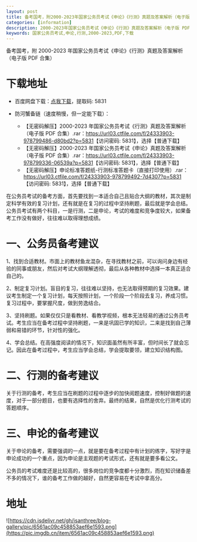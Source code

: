 ```yaml
---
layout: post
title: 备考国考，附2000-2023年国家公务员考试《申论》《行测》真题及答案解析（电子版 PDF 合集）
categories: [information]
description: 2000-2023年国家公务员考试《申论》《行测》真题及答案解析（电子版 PDF 合集）下载：https://qweree.cn/index.php/185/
keywords: 国家公务员考试,申论,行测,2000-2023,PDF,下载
---
```


备考国考，附 2000-2023 年国家公务员考试《申论》《行测》真题及答案解析（电子版 PDF 合集）

# 下载地址

- 百度网盘下载：[点我下载](https://pan.baidu.com/s/18JybE6PY6MjGeQqAyBX1-A?pwd=e3na)，提取码: 5831

- 防河蟹备链（速度稍慢，但一定能下载）：

  - 【无密码解压】2000-2023 年国家公务员考试《行测》真题及答案解析（电子版 PDF 合集）.rar：<https://url03.ctfile.com/f/24333903-978799486-d80bd2?p=5831>【访问密码: 5831】，选择【普通下载】
  - 【无密码解压】2000-2023 年国家公务员考试《申论》真题及答案解析（电子版 PDF 合集）.rar：<https://url03.ctfile.com/f/24333903-978799336-06539a?p=5831>【访问密码: 5831】，选择【普通下载】
  - 【无密码解压】申论标准答题纸-行测标准答题卡（直接打印使用）.rar：<https://url03.ctfile.com/f/24333903-978799492-7d4307?p=5831>【访问密码: 5831】，选择【普通下载】

在公务员考试的备考方面，首先要找到一本适合自己且贴合大纲的教材，其次是制定科学有效的复习计划，还有就是在复习的过程中坚持刷题，最后就是学会总结。公务员考试有两个科目，一是行测，二是申论，考试的难度和竞争度较大，如果备考工作没有做好，往往难以取得理想成绩。

# 一、公务员备考建议

1、找到合适教材。市面上的教材鱼龙混杂，在寻找教材之前，可以询问身边有经验的同事或朋友，然后对考试大纲理解透彻，最后从各种教材中选择一本真正适合自己的。

2、制定复习计划。盲目的复习，往往难以坚持，也无法取得预期的复习效果。建议考生制定一个复习计划，每天按照计划，一个阶段一个阶段去复习，养成习惯。复习过程中，要掌握尺度，做到劳逸结合。

3、坚持刷题。如果仅仅只是看教材、看教学视频，根本无法轻易的通过公务员考试。考生应当在备考过程中坚持刷题，一来是巩固已学的知识，二来是找到自己薄弱和易错的环节，针对性的强化。

4、学会总结。在高强度阅读的情况下，知识面虽然有所丰富，但时间长了就会忘记。因此在备考过程中，考生应当学会总结，学会提取要领，建立知识结构图。

# 二、行测的备考建议

关于行测的备考，考生应当在刷题的过程中逐步的加快阅题速度，控制好做题的速度，对于一部分题目，也要有选择性的舍弃。最终的结果，自然是优化行测考试的答题顺序。

# 三、申论的备考建议

关于申论的备考，需要强调的一点，就是要在备考过程中有计划的练字，写好字是申论成功的一个重点，因为申论是主观题的考试形式，还有就是要多看公文。

公务员的考试难度还是比较高的，很多岗位的竞争度都十分激烈，而在知识储备差不多的情况下，谁的备考工作做的越好，自然更容易在考试中拿高分。

# 地址

![https://cdn.jsdelivr.net/gh/isanthree/blog-gallery/pic/6561ac09c458853aef6e1593.png](https://pic.imgdb.cn/item/6561ac09c458853aef6e1593.png)
